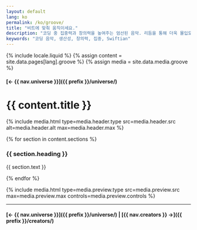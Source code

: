 ```yaml
---
layout: default
lang: ko
permalink: /ko/groove/
title: "비트에 맞춰 움직이세요."
description: "코딩 중 집중력과 창의력을 높여주는 엄선된 음악. 리듬을 통해 더욱 몰입도 높은 작업 환경을 경험하세요."
keywords: "코딩 음악, 생산성, 창의력, 집중, Swiftian"
---
```



{% include locale.liquid %}
{% assign content = site.data.pages[lang].groove %}
{% assign media = site.data.media.groove %}

#### [← {{ nav.universe }}]({{ prefix }}/universe/)

# {{ content.title }}

{% include media.html
  type=media.header.type
  src=media.header.src
  alt=media.header.alt
  max=media.header.max
%}

{% for section in content.sections %}
### {{ section.heading }}
{{ section.text }}

{% endfor %}

{% include media.html
  type=media.preview.type
  src=media.preview.src
  max=media.preview.max
  controls=media.preview.controls
%}

---

#### [← {{ nav.universe }}]({{ prefix }}/universe/) | [{{ nav.creators }} →]({{ prefix }}/creators/)